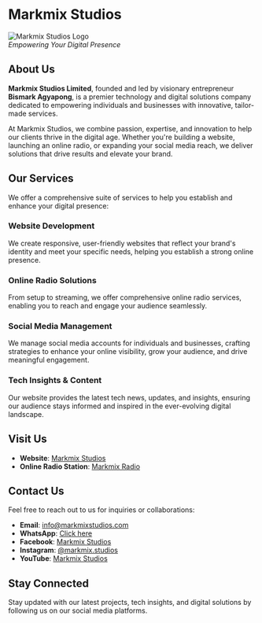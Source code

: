 # Markmix Studios

![Markmix Studios Logo](https://cdn.jsdelivr.net/gh/bismarkagyapong/files@refs/heads/main/msl.1.webp)  
*Empowering Your Digital Presence*

## About Us

**Markmix Studios Limited**, founded and led by visionary entrepreneur **Bismark Agyapong**, is a premier technology and digital solutions company dedicated to empowering individuals and businesses with innovative, tailor-made services.

At Markmix Studios, we combine passion, expertise, and innovation to help our clients thrive in the digital age. Whether you're building a website, launching an online radio, or expanding your social media reach, we deliver solutions that drive results and elevate your brand.

## Our Services

We offer a comprehensive suite of services to help you establish and enhance your digital presence:

### Website Development

We create responsive, user-friendly websites that reflect your brand's identity and meet your specific needs, helping you establish a strong online presence.

### Online Radio Solutions

From setup to streaming, we offer comprehensive online radio services, enabling you to reach and engage your audience seamlessly.

### Social Media Management

We manage social media accounts for individuals and businesses, crafting strategies to enhance your online visibility, grow your audience, and drive meaningful engagement.

### Tech Insights & Content

Our website provides the latest tech news, updates, and insights, ensuring our audience stays informed and inspired in the ever-evolving digital landscape.

## Visit Us

- **Website**: [Markmix Studios](https://www.markmixstudios.com)
- **Online Radio Station**: [Markmix Radio](https://radio.markmixstudios.com)

## Contact Us

Feel free to reach out to us for inquiries or collaborations:

- **Email**: [info@markmixstudios.com](mailto:info@markmixstudios.com)
- **WhatsApp**: [Click here](https://wa.me/233552628597)
- **Facebook**: [Markmix Studios](https://www.facebook.com/onebismark)
- **Instagram**: [@markmix.studios](https://www.instagram.com/markmix.studios)
- **YouTube**: [Markmix Studios](https://www.youtube.com/channel/UC4vWf9ZYN-U2hC0cs0pHAqA)

## Stay Connected

Stay updated with our latest projects, tech insights, and digital solutions by following us on our social media platforms.
